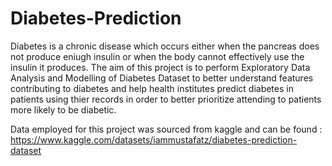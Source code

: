 # Diabetes-Prediction

Diabetes is a chronic disease which occurs either when the pancreas does not produce eniugh insulin or when the body cannot effectively use the insulin it produces.
The aim of this project is to perform Exploratory Data Analysis and Modelling of  Diabetes Dataset to better understand features contributing to diabetes and help health institutes predict diabetes in patients using thier records in order to better prioritize attending to patients more likely to be diabetic.

Data employed for this project was sourced from kaggle and can be found : https://www.kaggle.com/datasets/iammustafatz/diabetes-prediction-dataset
